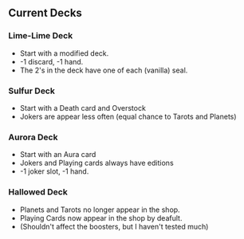 ## Current Decks

### Lime-Lime Deck
- Start with a modified deck.
- -1 discard, -1 hand.
- The 2's in the deck have one of each (vanilla) seal.

### Sulfur Deck
- Start with a Death card and Overstock
- Jokers are appear less often (equal chance to Tarots and Planets)

### Aurora Deck
- Start with an Aura card
- Jokers and Playing cards always have editions
- -1 joker slot, -1 hand.

### Hallowed Deck
- Planets and Tarots no longer appear in the shop.
- Playing Cards now appear in the shop by deafult.
- (Shouldn't affect the boosters, but I haven't tested much)
